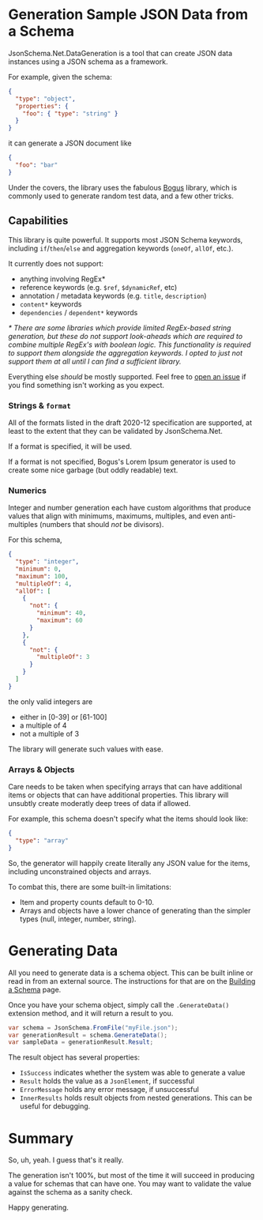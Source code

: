 # Generation Sample JSON Data from a Schema

JsonSchema.Net.DataGeneration is a tool that can create JSON data instances using a JSON schema as a framework.

For example, given the schema:

```json
{
  "type": "object",
  "properties": {
    "foo": { "type": "string" }
  }
}
```

it can generate a JSON document like

```json
{
  "foo": "bar"
}
```

Under the covers, the library uses the fabulous [Bogus](https://github.com/bchavez/Bogus) library, which is commonly used to generate random test data, and a few other tricks.

## Capabilities

This library is quite powerful.  It supports most JSON Schema keywords, including `if`/`then`/`else` and aggregation keywords (`oneOf`, `allOf`, etc.).

It currently does not support:

- anything involving RegEx\*
- reference keywords (e.g. `$ref`, `$dynamicRef`, etc)
- annotation / metadata keywords (e.g. `title`, `description`)
- `content*` keywords
- `dependencies` / `dependent*` keywords

*\* There are some libraries which provide limited RegEx-based string generation, but these do not support look-aheads which are required to combine multiple RegEx's with boolean logic.  This functionality is required to support them alongside the aggregation keywords.  I opted to just not support them at all until I can find a sufficient library.*

Everything else _should_ be mostly supported.  Feel free to [open an issue](https://github.com/gregsdennis/json-everything/issues/new/choose) if you find something isn't working as you expect.

### Strings & `format`

All of the formats listed in the draft 2020-12 specification are supported, at least to the extent that they can be validated by JsonSchema.Net.

If a format is specified, it will be used.

If a format is not specified, Bogus's Lorem Ipsum generator is used to create some nice garbage (but oddly readable) text.

### Numerics

Integer and number generation each have custom algorithms that produce values that align with minimums, maximums, multiples, and even anti-multiples (numbers that should _not_ be divisors).

For this schema, 

```json
{
  "type": "integer",
  "minimum": 0,
  "maximum": 100,
  "multipleOf": 4,
  "allOf": [
    {
      "not": {
        "minimum": 40,
        "maximum": 60
      }
    },
    {
      "not": {
        "multipleOf": 3
      }
    }
  ]
}
```

the only valid integers are

- either in \[0-39] or \[61-100]
- a multiple of 4
- not a multiple of 3

The library will generate such values with ease.

### Arrays & Objects

Care needs to be taken when specifying arrays that can have additional items or objects that can have additional properties.  This library will unsubtly create moderatly deep trees of data if allowed.

For example, this schema doesn't specify what the items should look like:

```json
{
  "type": "array"
}
```

So, the generator will happily create literally any JSON value for the items, including unconstrained objects and arrays.

To combat this, there are some built-in limitations:

- Item and property counts default to 0-10.
- Arrays and objects have a lower chance of generating than the simpler types (null, integer, number, string).

# Generating Data

All you need to generate data is a schema object.  This can be built inline or read in from an external source.  The instructions for that are on the [Building a Schema](./schema-building.md) page.

Once you have your schema object, simply call the `.GenerateData()` extension method, and it will return a result to you.

```c#
var schema = JsonSchema.FromFile("myFile.json");
var generationResult = schema.GenerateData();
var sampleData = generationResult.Result;
```

The result object has several properties:

- `IsSuccess` indicates whether the system was able to generate a value
- `Result` holds the value as a `JsonElement`, if successful
- `ErrorMessage` holds any error message, if unsuccessful
- `InnerResults` holds result objects from nested generations.  This can be useful for debugging.

# Summary

So, uh, yeah.  I guess that's it really.

The generation isn't 100%, but most of the time it will succeed in producing a value for schemas that can have one.  You may want to validate the value against the schema as a sanity check.

Happy generating.